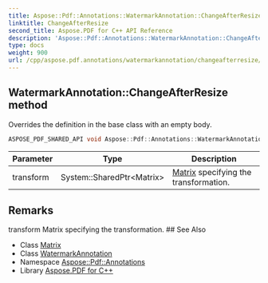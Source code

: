 ```yaml
---
title: Aspose::Pdf::Annotations::WatermarkAnnotation::ChangeAfterResize method
linktitle: ChangeAfterResize
second_title: Aspose.PDF for C++ API Reference
description: 'Aspose::Pdf::Annotations::WatermarkAnnotation::ChangeAfterResize method. Overrides the definition in the base class with an empty body in C++.'
type: docs
weight: 900
url: /cpp/aspose.pdf.annotations/watermarkannotation/changeafterresize/
---
```

## WatermarkAnnotation::ChangeAfterResize method


Overrides the definition in the base class with an empty body.

```cpp
ASPOSE_PDF_SHARED_API void Aspose::Pdf::Annotations::WatermarkAnnotation::ChangeAfterResize(System::SharedPtr<Matrix> transform) override
```


| Parameter | Type | Description |
| --- | --- | --- |
| transform | System::SharedPtr\<Matrix\> | [Matrix](../../../aspose.pdf/matrix/) specifying the transformation. |
## Remarks


<parameterlist kind="param">
  <parameteritem>
    <parameternamelist>
      <parametername>transform</parametername>
    </parameternamelist>
    <parameterdescription>
      <para>
        <ref refid="class_aspose_1_1_pdf_1_1_matrix" kindref="compound">Matrix</ref> specifying the transformation.</para>
    </parameterdescription>
  </parameteritem>
</parameterlist>
## See Also

* Class [Matrix](../../../aspose.pdf/matrix/)
* Class [WatermarkAnnotation](../)
* Namespace [Aspose::Pdf::Annotations](../../)
* Library [Aspose.PDF for C++](../../../)
